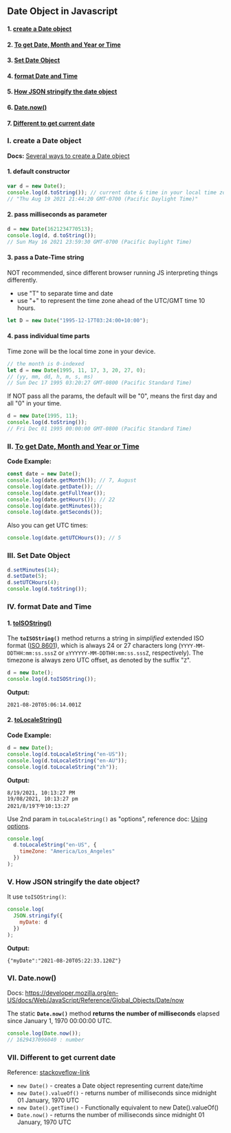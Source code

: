 ## Date Object in Javascript

#### 1. [create a Date object](#question1)

#### 2. [To get Date, Month and Year or Time ](#question2)

#### 3. [Set Date Object](#question3)

#### 4. [format Date and Time](#question4)

#### 5. [How JSON stringify the date object](#question5)

#### 6. [Date.now()](#question6)

#### 7. [Different to get current date](#question7)

<div id="question1" />

### I. create a Date object

**Docs:** [Several ways to create a Date object](https://developer.mozilla.org/en-US/docs/Web/JavaScript/Reference/Global_Objects/Date#several_ways_to_create_a_date_object "Permalink to Several ways to create a Date object")

#### 1. default constructor

```js
var d = new Date();
console.log(d.toString()); // current date & time in your local time zone
// "Thu Aug 19 2021 21:44:20 GMT-0700 (Pacific Daylight Time)"
```

#### 2. pass milliseconds as parameter

```js
d = new Date(1621234770513);
console.log(d, d.toString());
// Sun May 16 2021 23:59:30 GMT-0700 (Pacific Daylight Time)
```

#### 3. pass a Date-Time string

NOT recommended, since different browser running JS interpreting things differently.

- use "T" to separate time and date
- use "+" to represent the time zone ahead of the UTC/GMT time 10 hours.

```js
let D = new Date("1995-12-17T03:24:00+10:00");
```

#### 4. pass individual time parts

Time zone will be the local time zone in your device.

```js
// the month is 0-indexed
let d = new Date(1995, 11, 17, 3, 20, 27, 0);
// (yy, mm, dd, h, m, s, ms)
// Sun Dec 17 1995 03:20:27 GMT-0800 (Pacific Standard Time)
```

If NOT pass all the params, the default will be "0", means the first day and all "0" in your time.

```js
d = new Date(1995, 11);
console.log(d.toString());
// Fri Dec 01 1995 00:00:00 GMT-0800 (Pacific Standard Time)
```

<div id="question2" />

### II. [To get Date, Month and Year or Time](https://developer.mozilla.org/en-US/docs/Web/JavaScript/Reference/Global_Objects/Date#to_get_date_month_and_year_or_time "Permalink to  To get Date, Month and Year or Time")

**Code Example:**

```js
const date = new Date();
console.log(date.getMonth()); // 7, August
console.log(date.getDate()); //
console.log(date.getFullYear());
console.log(date.getHours()); // 22
console.log(date.getMinutes());
console.log(date.getSeconds());
```

Also you can get UTC times:

```js
console.log(date.getUTCHours()); // 5
```

<div id="question3" />

### III. Set Date Object

```js
d.setMinutes(14);
d.setDate(5);
d.setUTCHours(4);
console.log(d.toString());
```

<div id="question4" />

### IV. format Date and Time

#### 1. [toISOString()](https://developer.mozilla.org/en-US/docs/Web/JavaScript/Reference/Global_Objects/Date/toISOString)

The **`toISOString()`** method returns a string in _simplified_ extended ISO format ([ISO 8601](https://en.wikipedia.org/wiki/ISO_8601)), which is always 24 or 27 characters long (`YYYY-MM-DDTHH:mm:ss.sssZ` or `±YYYYYY-MM-DDTHH:mm:ss.sssZ`, respectively). The timezone is always zero UTC offset, as denoted by the suffix "`Z`".

```js
d = new Date();
console.log(d.toISOString());
```

**Output:**

```text
2021-08-20T05:06:14.001Z
```

#### 2. [toLocaleString()](https://developer.mozilla.org/en-US/docs/Web/JavaScript/Reference/Global_Objects/Date/toLocaleString)

**Code Example:**

```js
d = new Date();
console.log(d.toLocaleString("en-US"));
console.log(d.toLocaleString("en-AU"));
console.log(d.toLocaleString("zh"));
```

**Output:**

```text
8/19/2021, 10:13:27 PM
19/08/2021, 10:13:27 pm
2021/8/19下午10:13:27
```

Use 2nd param in `toLocaleString()` as "options",
reference doc: [Using options](https://developer.mozilla.org/en-US/docs/Web/JavaScript/Reference/Global_Objects/Date/toLocaleString#using_options "Permalink to Using options").

```js
console.log(
  d.toLocaleString("en-US", {
    timeZone: "America/Los_Angeles"
  })
);
```

<div id="question5" />

### V. How JSON stringify the date object?

It use `toISOString()`:

```js
console.log(
  JSON.stringify({
    myDate: d
  })
);
```

**Output:**

```text
{"myDate":"2021-08-20T05:22:33.120Z"}
```

<div id="question6" />

### VI. Date.now()

Docs:
https://developer.mozilla.org/en-US/docs/Web/JavaScript/Reference/Global_Objects/Date/now

The static **`Date.now()`** method **returns the number of milliseconds** elapsed since January 1, 1970 00:00:00 UTC.

```js
console.log(Date.now());
// 1629437096040 : number
```

<div id="question7" />

### VII. Different to get current date

Reference: [stackoveflow-link](https://stackoverflow.com/questions/33184096/date-new-dated-valueof-vs-date-now/33184171)

- `new Date()` - creates a Date object representing current date/time
- `new Date().valueOf()` - returns number of milliseconds since midnight 01 January, 1970 UTC
- `new Date().getTime()` - Functionally equivalent to new Date().valueOf()
- `Date.now()` - returns the number of milliseconds since midnight 01 January, 1970 UTC
